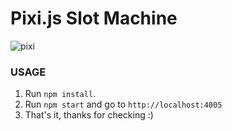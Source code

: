 # Pixi.js Slot Machine

<div>
  <img src="https://github.com/Dima-m/Pixi.js-slot-machine/blob/master/pixi-slot.png" alt="pixi"/>
</div>

### USAGE

1. Run `npm install`.
2. Run `npm start` and go to `http://localhost:4005`
3. That's it, thanks for checking :)